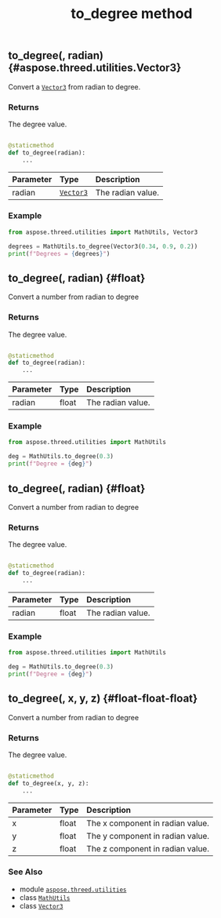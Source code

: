 ﻿---
title: to_degree method
second_title: Aspose.3D for Python via .NET API References
description: 
type: docs
weight: 30
url: /python-net/aspose.threed.utilities/mathutils/to_degree/
is_root: false
---

## to_degree(, radian) {#aspose.threed.utilities.Vector3}

Convert a [`Vector3`](/3d/python-net/aspose.threed.utilities/vector3) from radian to degree.


### Returns 


The degree value.


```python

@staticmethod
def to_degree(radian):
    ...
```


| Parameter | Type | Description |
| :- | :- | :- |
| radian | [`Vector3`](/3d/python-net/aspose.threed.utilities/vector3) | The radian value. |

### Example 


```python
from aspose.threed.utilities import MathUtils, Vector3

degrees = MathUtils.to_degree(Vector3(0.34, 0.9, 0.2))
print(f"Degrees = {degrees}")

```


## to_degree(, radian) {#float}

Convert a number from radian to degree


### Returns 


The degree value.


```python

@staticmethod
def to_degree(radian):
    ...
```


| Parameter | Type | Description |
| :- | :- | :- |
| radian | float | The radian value. |

### Example 


```python
from aspose.threed.utilities import MathUtils

deg = MathUtils.to_degree(0.3)
print(f"Degree = {deg}")

```


## to_degree(, radian) {#float}

Convert a number from radian to degree


### Returns 


The degree value.


```python

@staticmethod
def to_degree(radian):
    ...
```


| Parameter | Type | Description |
| :- | :- | :- |
| radian | float | The radian value. |

### Example 


```python
from aspose.threed.utilities import MathUtils

deg = MathUtils.to_degree(0.3)
print(f"Degree = {deg}")

```


## to_degree(, x, y, z) {#float-float-float}

Convert a number from radian to degree


### Returns 


The degree value.


```python

@staticmethod
def to_degree(x, y, z):
    ...
```


| Parameter | Type | Description |
| :- | :- | :- |
| x | float | The x component in radian value. |
| y | float | The y component in radian value. |
| z | float | The z component in radian value. |



### See Also
* module [`aspose.threed.utilities`](../../)
* class [`MathUtils`](/3d/python-net/aspose.threed.utilities/mathutils)
* class [`Vector3`](/3d/python-net/aspose.threed.utilities/vector3)
